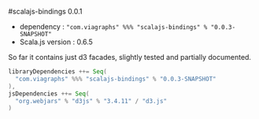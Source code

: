 #scalajs-bindings 0.0.1


* dependency : `"com.viagraphs" %%% "scalajs-bindings" % "0.0.3-SNAPSHOT"`
* Scala.js version : 0.6.5

So far it contains just d3 facades, slightly tested and partially documented.


```scala
libraryDependencies ++= Seq(
  "com.viagraphs" %%% "scalajs-bindings" % "0.0.3-SNAPSHOT"
),
jsDependencies ++= Seq(
  "org.webjars" % "d3js" % "3.4.11" / "d3.js"
)
```